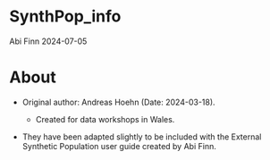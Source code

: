 SynthPop_info
================
Abi Finn
2024-07-05

# About

- Original author: Andreas Hoehn (Date: 2024-03-18).

  - Created for data workshops in Wales.

- They have been adapted slightly to be included with the External
  Synthetic Population user guide created by Abi Finn.
